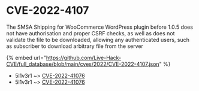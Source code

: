 # CVE-2022-4107

The SMSA Shipping for WooCommerce WordPress plugin before 1.0.5 does not have authorisation and proper CSRF checks, as well as does not validate the file to be downloaded, allowing any authenticated users, such as subscriber to download arbitrary file from the server

{% embed url="https://github.com/Live-Hack-CVE/full_database/blob/main/cves/2022/CVE-2022-4107.json" %}


* 5l1v3r1 ~> [CVE-2022-41076](https://www.alice-snow.ru/2022/database/cve-2022-4107/cve-2022-41076-5l1v3r1)
* 5l1v3r1 ~> [CVE-2022-41076](https://www.alice-snow.ru/2022/database/cve-2022-4107/cve-2022-41076-5l1v3r1)